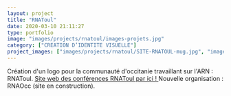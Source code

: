 ```yaml
---
layout: project
title: "RNAToul"
date: 2020-03-10 21:11:27
type: portfolio
image: "images/projects/rnatoul/images-projets.jpg"
category: ["CREATION D’IDENTITE VISUELLE"]
project_images: ["images/projects/rnatoul/SITE-RNATOUL-mug.jpg", "images/projects/rnatoul/SITE-RNATOUL-sac.jpg", "images/projects/rnatoul/SITE-RNATOUL-ecran.jpg", "images/projects/rnatoul/SITE-RNATOUL-livrets.jpg"]
---
```


Création d'un logo pour la communauté d'occitanie travaillant sur l'ARN : RNAToul. <a href="https://rnatoul.sciencesconf.org/">Site web des conférences RNAToul par ici ! </a> Nouvelle organisation : RNAOcc (site en construction).